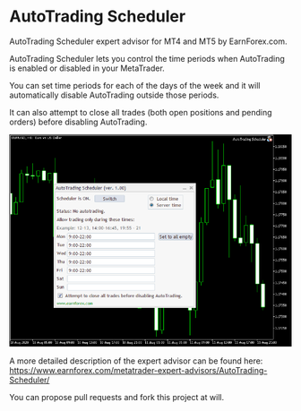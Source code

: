 # AutoTrading Scheduler

AutoTrading Scheduler expert advisor for MT4 and MT5 by EarnForex.com.

AutoTrading Scheduler lets you control the time periods when AutoTrading is enabled or disabled in your MetaTrader.

You can set time periods for each of the days of the week and it will automatically disable AutoTrading outside those periods.

It can also attempt to close all trades (both open positions and pending orders) before disabling AutoTrading.

![AutoTrading Scheduler - an example chart with some schedule given for the week](https://github.com/EarnForex/AutoTrading-Scheduler/blob/master/README_Images/autotrading-scheduler-example.png)

A more detailed description of the expert advisor can be found here:
https://www.earnforex.com/metatrader-expert-advisors/AutoTrading-Scheduler/

You can propose pull requests and fork this project at will.
